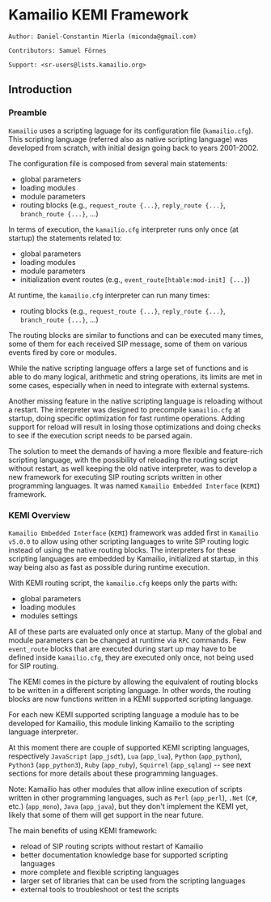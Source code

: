 # Kamailio KEMI Framework #

```
Author: Daniel-Constantin Mierla (miconda@gmail.com)

Contributors: Samuel Förnes

Support: <sr-users@lists.kamailio.org>
```

## Introduction ##

### Preamble ###

`Kamailio` uses a scripting laguage for its configuration file (`kamailio.cfg`). This scripting language (referred also
as native scripting language) was developed from scratch, with initial design going back to years 2001-2002.

The configuration file is composed from several main statements:

  * global parameters
  * loading modules
  * module parameters
  * routing blocks (e.g., `request_route {...}`, `reply_route {...}`, `branch_route {...}`, ...)

In terms of execution, the `kamailio.cfg` interpreter runs only once (at startup) the statements related to:

  * global parameters
  * loading modules
  * module parameters
  * initialization event routes (e.g., `event_route[htable:mod-init] {...}`)

At runtime, the `kamailio.cfg` interpreter can run many times:

  * routing blocks  (e.g., `request_route {...}`, `reply_route {...}`, `branch_route {...}`, ...)

The routing blocks are similar to functions and can be executed many times, some of them for each received
SIP message, some of them on various events fired by core or modules.

While the native scripting language offers a large set of functions and is able to do many logical, arithmetic
and string operations, its limits are met in some cases, especially when in need to integrate with external systems.

Another missing feature in the native scripting language is reloading without a restart. The interpreter was designed
to precompile `kamailio.cfg` at startup, doing specific optimization for fast runtime operations. Adding support for
reload will result in losing those optimizations and doing checks to see if the execution script needs to be parsed
again.

The solution to meet the demands of having a more flexible and feature-rich scripting language, with the possibility
of reloading the routing script without restart, as well keeping the old native interpreter, was to develop a new
framework for executing SIP routing scripts written in other programming languages. It was named
`Kamailio Embedded Interface` (`KEMI`) framework.

### KEMI Overview ###

`Kamailio Embedded Interface` (`KEMI`) framework was added first in `Kamailio v5.0.0` to allow using other scripting
languages to write SIP routing logic instead of using the native routing blocks. The interpreters for these scripting
languages are embedded by Kamailio, initialized at startup, in this way being also as fast as possible during runtime
execution.

With KEMI routing script, the `kamailio.cfg` keeps only the parts with:

  * global parameters
  * loading modules
  * modules settings

All of these parts are evaluated only once at startup. Many of the global and module parameters can be changed at
runtime via `RPC` commands. Few `event_route` blocks that are executed during start up may have to be defined
inside `kamailio.cfg`, they are executed only once, not being used for SIP routing.

The KEMI comes in the picture by allowing the equivalent of routing blocks to be written in a different scripting
language. In other words, the routing blocks are now functions written in a KEMI supported scripting language.

For each new KEMI supported scripting language a module has to be developed for Kamailio, this module linking
Kamailio to the scripting language interpreter.

At this moment there are couple of supported KEMI scripting languages, respectively `JavaScript`
(`app_jsdt`), `Lua` (`app_lua`), `Python` (`app_python`), `Python3` (`app_python3`), `Ruby` (`app_ruby`),
`Squirrel` (`app_sqlang`) -- see next sections for more details about these programming languages.

Note: Kamailio has other modules that allow inline execution of scripts written in other programming languages, such
as `Perl` (`app_perl`), `.Net` (`C#`, etc.) (`app_mono`), `Java` (`app_java`), but they don't implement the KEMI yet,
likely that some of them will get support in the near future.

The main benefits of using KEMI framework:

  * reload of SIP routing scripts without restart of Kamailio
  * better documentation knowledge base for supported scripting languages
  * more complete and flexible scripting languages
  * larger set of libraries that can be used from the scripting languages
  * external tools to troubleshoot or test the scripts

